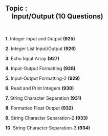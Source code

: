 ## **Topic :** <br/>&#160;&#160;&#160;&#160;Input/Output (10 Questions)

<br/>

**1.** Integer Input and Output **(925)**

**2.** Integer List Input/Output **(926)**

**3.** Echo Input Array **(927)**

**4.** Input-Output Formatting **(928)**

**5.** Input-Output Formatting-2 **(929)**

**6.** Read and Print Integers **(930)**

**7.** String Character Separation **(931)**

**8.** Formatted Float Output **(932)**

**9.** String Character Separation-2 **(933)**

**10**. String Character Separation-3 **(934)**
